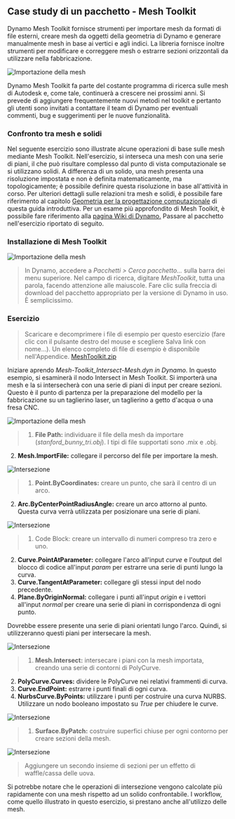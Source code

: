 

## Case study di un pacchetto - Mesh Toolkit

Dynamo Mesh Toolkit fornisce strumenti per importare mesh da formati di file esterni, creare mesh da oggetti della geometria di Dynamo e generare manualmente mesh in base ai vertici e agli indici. La libreria fornisce inoltre strumenti per modificare e correggere mesh o estrarre sezioni orizzontali da utilizzare nella fabbricazione.

![Importazione della mesh](images/11-3/mtIntro.jpg)

Dynamo Mesh Toolkit fa parte del costante programma di ricerca sulle mesh di Autodesk e, come tale, continuerà a crescere nei prossimi anni. Si prevede di aggiungere frequentemente nuovi metodi nel toolkit e pertanto gli utenti sono invitati a contattare il team di Dynamo per eventuali commenti, bug e suggerimenti per le nuove funzionalità.

### Confronto tra mesh e solidi

Nel seguente esercizio sono illustrate alcune operazioni di base sulle mesh mediante Mesh Toolkit. Nell'esercizio, si interseca una mesh con una serie di piani, il che può risultare complesso dal punto di vista computazionale se si utilizzano solidi. A differenza di un solido, una mesh presenta una risoluzione impostata e non è definita matematicamente, ma topologicamente; è possibile definire questa risoluzione in base all'attività in corso. Per ulteriori dettagli sulle relazioni tra mesh e solidi, è possibile fare riferimento al capitolo [Geometria per la progettazione computazionale](../05_Geometry-for-Computational-Design/5_geometry-for-computational-design.md) di questa guida introduttiva. Per un esame più approfondito di Mesh Toolkit, è possibile fare riferimento alla [pagina Wiki di Dynamo.](https://github.com/DynamoDS/Dynamo/wiki/Dynamo-Mesh-Toolkit) Passare al pacchetto nell'esercizio riportato di seguito.

### Installazione di Mesh Toolkit

![Importazione della mesh](images/11-3/mt.jpg)

> In Dynamo, accedere a *Pacchetti > Cerca pacchetto...* sulla barra dei menu superiore. Nel campo di ricerca, digitare *MeshToolkit*, tutta una parola, facendo attenzione alle maiuscole. Fare clic sulla freccia di download del pacchetto appropriato per la versione di Dynamo in uso. È semplicissimo.

### Esercizio

> Scaricare e decomprimere i file di esempio per questo esercizio (fare clic con il pulsante destro del mouse e scegliere Salva link con nome...). Un elenco completo di file di esempio è disponibile nell'Appendice. [MeshToolkit.zip](datasets/11-2/MeshToolkit.zip)

Iniziare aprendo *Mesh-Toolkit_Intersect-Mesh.dyn in Dynamo.* In questo esempio, si esaminerà il nodo Intersect in Mesh Toolkit. Si importerà una mesh e la si intersecherà con una serie di piani di input per creare sezioni. Questo è il punto di partenza per la preparazione del modello per la fabbricazione su un taglierino laser, un taglierino a getto d'acqua o una fresa CNC.

![Importazione della mesh](images/11-3/contour01.jpg)

> 1. **File Path:** individuare il file della mesh da importare (*stanford_bunny_tri.obj*). I tipi di file supportati sono .mix e .obj.
2. **Mesh.ImportFile:** collegare il percorso del file per importare la mesh.

![Intersezione](images/11-3/contour02.jpg)

> 1. **Point.ByCoordinates:** creare un punto, che sarà il centro di un arco.
2. **Arc.ByCenterPointRadiusAngle:** creare un arco attorno al punto. Questa curva verrà utilizzata per posizionare una serie di piani.

![Intersezione](images/11-3/contour03.jpg)

> 1. Code Block: creare un intervallo di numeri compreso tra zero e uno.
2. **Curve.PointAtParameter:** collegare l'arco all'input *curve* e l'output del blocco di codice all'input *param* per estrarre una serie di punti lungo la curva.
3. **Curve.TangentAtParameter:** collegare gli stessi input del nodo precedente.
4. **Plane.ByOriginNormal:** collegare i punti all'input *origin* e i vettori all'input *normal* per creare una serie di piani in corrispondenza di ogni punto.

Dovrebbe essere presente una serie di piani orientati lungo l'arco. Quindi, si utilizzeranno questi piani per intersecare la mesh.

![Intersezione](images/11-3/contour04.jpg)

> 1. **Mesh.Intersect:** intersecare i piani con la mesh importata, creando una serie di contorni di PolyCurve.
2. **PolyCurve.Curves:** dividere le PolyCurve nei relativi frammenti di curva.
3. **Curve.EndPoint:** estrarre i punti finali di ogni curva.
4. **NurbsCurve.ByPoints:** utilizzare i punti per costruire una curva NURBS. Utilizzare un nodo booleano impostato su *True* per chiudere le curve.

![Intersezione](images/11-3/contour05.jpg)

> 1. **Surface.ByPatch:** costruire superfici chiuse per ogni contorno per creare sezioni della mesh.

![Intersezione](images/11-3/contour06.jpg)

> Aggiungere un secondo insieme di sezioni per un effetto di waffle/cassa delle uova.

Si potrebbe notare che le operazioni di intersezione vengono calcolate più rapidamente con una mesh rispetto ad un solido confrontabile. I workflow, come quello illustrato in questo esercizio, si prestano anche all'utilizzo delle mesh.

